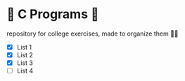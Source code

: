 # :scroll:  C Programs :scroll:
 
  repository for college exercises, made to organize them :man_student:
  
- [x] List 1
- [x] List 2
- [x] List 3
- [ ] List 4
